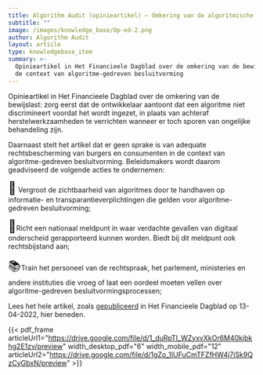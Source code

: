 ```yaml
---
title: Algorithm Audit (opinieartikel) – Omkering van de algoritmische bewijslast
subtitle: ""
image: /images/knowledge_base/Op-ed-2.png
author: Algorithm Audit
layout: article
type: knowledgebase_item
summary: >-
  Opinieartikel in Het Financieele Dagblad over de omkering van de bewijslast in
  de context van algoritme-gedreven besluitvorming
---
```


Opinieartikel in Het Financieele Dagblad over de omkering van de bewijslast: zorg eerst dat de ontwikkelaar aantoont dat een algoritme niet discrimineert voordat het wordt ingezet, in plaats van achteraf herstelwerkzaamheden te verrichten wanneer er toch sporen van ongelijke behandeling zijn.

Daarnaast stelt het artikel dat er geen sprake is van adequate rechtsbescherming van burgers en consumenten in de context van algoritme-gedreven besluitvorming. Beleidsmakers wordt daarom geadviseerd de volgende acties te ondernemen:

<span style="font-size: 25px;">👀</span> Vergroot de zichtbaarheid van algoritmes door te handhaven op informatie- en transparantieverplichtingen die gelden voor algoritme-gedreven besluitvorming;

<span style="font-size: 25px;">🤳</span>Richt een nationaal meldpunt in waar verdachte gevallen van digitaal onderscheid gerapporteerd kunnen worden. Biedt bij dit meldpunt ook rechtsbijstand aan;

<span style="font-size: 25px;">📚</span>Train het personeel van de rechtspraak, het parlement, ministeries en andere instituties die vroeg of laat een oordeel moeten vellen over algoritme-gedreven besluitvormingsprocessen;

Lees het hele artikel, zoals <a href="https://fd.nl/opinie/1436425/we-moeten-ons-bezinnen-op-het-bestaansrecht-van-algoritmen" target="_blank">gepubliceerd</a> in Het Financieele Dagblad op 13-04-2022, hier beneden.

{{< pdf_frame articleUrl1="https://drive.google.com/file/d/1_duRpTI_WZyxvXkOr6M40kjbkhg2E1zv/preview" width_desktop_pdf="6" width_mobile_pdf="12" articleUrl2="https://drive.google.com/file/d/1gZo_1IUFuCmTFZfHW4j7jSk9QzCyGbxN/preview" >}}
